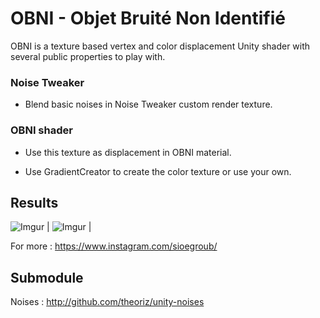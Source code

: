 # OBNI - Objet Bruité Non Identifié

OBNI is a texture based vertex and color displacement Unity shader with several public properties to play with.

### Noise Tweaker

- Blend basic noises in Noise Tweaker custom render texture.

### OBNI shader

- Use this texture as displacement in OBNI material.

- Use GradientCreator to create the color texture or use your own.

## Results 

![Imgur](https://i.imgur.com/xrW9Os5.gif)  | 
![Imgur](https://i.imgur.com/0pCis9L.gif) |

For more : https://www.instagram.com/sioegroub/

## Submodule

Noises : http://github.com/theoriz/unity-noises
